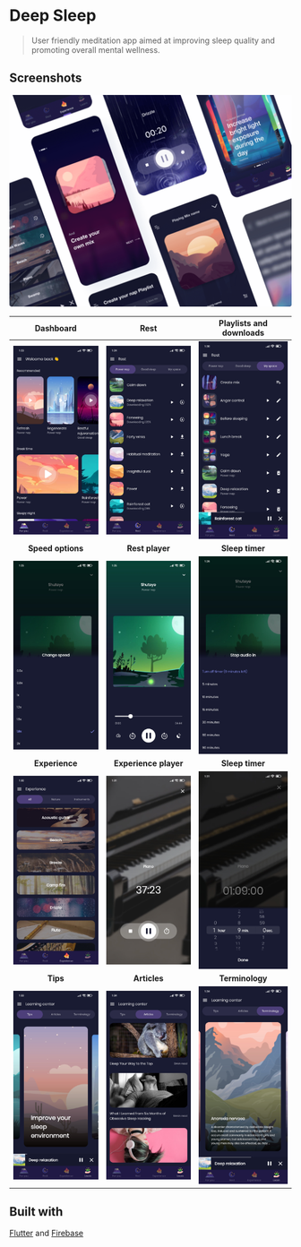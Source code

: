 # Deep Sleep
>User friendly meditation app aimed at improving sleep quality and promoting overall mental wellness. 

## Screenshots
![More images in res folder](./res/banner.png)

| **Dashboard** | **Rest** | **Playlists and downloads** |
  | :---: | :---: | :---: |
  | <kbd><img src="./res/ss1.jpg"/></kbd> | <kbd><img src="./res/ss2.jpg"/></kbd> | <kbd><img src="./res/ss6.jpg"/></kbd> |
  | **Speed options** | **Rest player** | **Sleep timer** |
  | <kbd><img src="./res/ss4.jpg"/></kbd> | <kbd><img src="./res/ss3.jpg"/></kbd> | <kbd><img src="./res/ss5.jpg"/></kbd> |
  | **Experience** | **Experience player** | **Sleep timer** |
  | <kbd><img src="./res/ss7.jpg"/></kbd> | <kbd><img src="./res/ss8.jpg"/></kbd> | <kbd><img src="./res/ss9.jpg"/></kbd> |
  | **Tips** | **Articles** | **Terminology** |
  | <kbd><img src="./res/ss10.jpg"/></kbd> | <kbd><img src="./res/ss11.jpg"/></kbd> | <kbd><img src="./res/ss12.jpg"/></kbd> |

## Built with
[Flutter](https://github.com/flutter/flutter) and [Firebase](https://firebase.google.com/)
